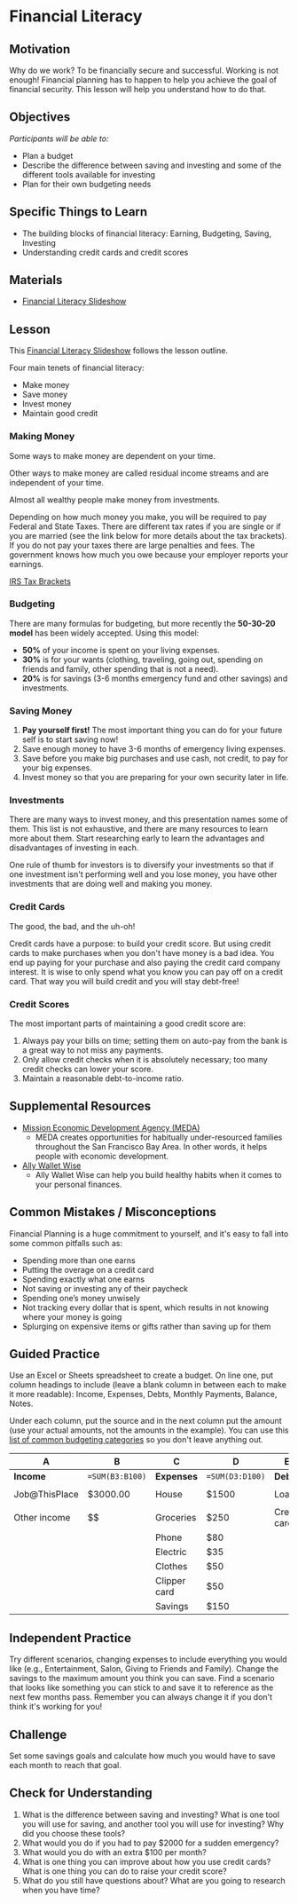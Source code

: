 # Financial Literacy

## Motivation

Why do we work? To be financially secure and successful.
Working is not enough! Financial planning has to happen to help you achieve the goal of financial security. This lesson will help you understand how to do that.

## Objectives

_Participants will be able to:_

- Plan a budget
- Describe the difference between saving and investing and some of the different tools available for investing
- Plan for their own budgeting needs

## Specific Things to Learn

- The building blocks of financial literacy: Earning, Budgeting, Saving, Investing
- Understanding credit cards and credit scores

## Materials

- [Financial Literacy Slideshow](https://docs.google.com/presentation/d/150KD2ORxehyoOHHzF_RWj_G6wHOMqgQlTavtOFhkJ4A/edit?usp=sharing)

## Lesson

This [Financial Literacy Slideshow](https://docs.google.com/presentation/d/150KD2ORxehyoOHHzF_RWj_G6wHOMqgQlTavtOFhkJ4A/edit?usp=sharing) follows the lesson outline.

Four main tenets of financial literacy:

- Make money
- Save money
- Invest money
- Maintain good credit

### Making Money

Some ways to make money are dependent on your time.

Other ways to make money are called residual income streams and are independent of your time.

Almost all wealthy people make money from investments.

Depending on how much money you make, you will be required to pay Federal and State Taxes. There are different tax rates if you are single or if you are married (see the link below for more details about the tax brackets). If you do not pay your taxes there are large penalties and fees. The government knows how much you owe because your employer reports your earnings.

[IRS Tax Brackets](https://www.irs.com/articles/2018-federal-tax-rates-personal-exemptions-and-standard-deductions)

### Budgeting

There are many formulas for budgeting, but more recently the **50-30-20 model** has been widely accepted. Using this model:

- **50%** of your income is spent on your living expenses.
- **30%** is for your wants (clothing, traveling, going out, spending on friends and family, other spending that is not a need).
- **20%** is for savings (3-6 months emergency fund and other savings) and investments.

### Saving Money

1.  **Pay yourself first!** The most important thing you can do for your future self is to start saving now!
2.  Save enough money to have 3-6 months of emergency living expenses.
3.  Save before you make big purchases and use cash, not credit, to pay for your big expenses.
4.  Invest money so that you are preparing for your own security later in life.

### Investments

There are many ways to invest money, and this presentation names some of them. This list is not exhaustive, and there are many resources to learn more about them. Start researching early to learn the advantages and disadvantages of investing in each.

One rule of thumb for investors is to diversify your investments so that if one investment isn't performing well and you lose money, you have other investments that are doing well and making you money.

### Credit Cards

The good, the bad, and the uh-oh!

Credit cards have a purpose: to build your credit score. But using credit cards to make purchases when you don't have money is a bad idea. You end up paying for your purchase and also paying the credit card company interest. It is wise to only spend what you know you can pay off on a credit card. That way you will build credit and you will stay debt-free!

### Credit Scores

The most important parts of maintaining a good credit score are:

1.  Always pay your bills on time; setting them on auto-pay from the bank is a great way to not miss any payments.
2.  Only allow credit checks when it is absolutely necessary; too many credit checks can lower your score.
3.  Maintain a reasonable debt-to-income ratio.

## Supplemental Resources

- [Mission Economic Development Agency (MEDA)](https://medasf.org/about/)
  - MEDA creates opportunities for habitually under-resourced families throughout the San Francisco Bay Area. In other words, it helps people with economic development.
- [Ally Wallet Wise](http://www.allywalletwise.com/)
  - Ally Wallet Wise can help you build healthy habits when it comes to your personal finances.

## Common Mistakes / Misconceptions

Financial Planning is a huge commitment to yourself, and it's easy to fall into some common pitfalls such as:

- Spending more than one earns
- Putting the overage on a credit card
- Spending exactly what one earns
- Not saving or investing any of their paycheck
- Spending one’s money unwisely
- Not tracking every dollar that is spent, which results in not knowing where your money is going
- Splurging on expensive items or gifts rather than saving up for them

## Guided Practice

Use an Excel or Sheets spreadsheet to create a budget.
On line one, put column headings to include (leave a blank column in between each to make it more readable): Income, Expenses, Debts, Monthly Payments, Balance, Notes.

Under each column, put the source and in the next column put the amount (use your actual amounts, not the amounts in the example).
You can use this [list of common budgeting categories](http://www.allywalletwise.com/source/downloads/ally_WalletWise_MonthlyIncomeForm.pdf) so you don't leave anything out.

| A             | B               | C            | D               | E           | F               | G           |
| ------------- | --------------- | ------------ | --------------- | ----------- | --------------- | ----------- |
| **Income**    | `=SUM(B3:B100)` | **Expenses** | `=SUM(D3:D100)` | **Debt**    | `=SUM(F3:F100)` | **Balance** |
| Job@ThisPlace | \$3000.00       | House        | \$1500          | Loan        | \$175           | `=B2-D2-F2` |
| Other income  | \$\$            | Groceries    | \$250           | Credit card | \$30            |             |
|               |                 | Phone        | \$80            |             |                 |             |
|               |                 | Electric     | \$35            |             |                 |             |
|               |                 | Clothes      | \$50            |             |                 |             |
|               |                 | Clipper card | \$50            |             |                 |             |
|               |                 | Savings      | \$150           |             |                 |             |

## Independent Practice

Try different scenarios, changing expenses to include everything you would like (e.g., Entertainment, Salon, Giving to Friends and Family). Change the savings to the maximum amount you think you can save. Find a scenario that looks like something you can stick to and save it to reference as the next few months pass. Remember you can always change it if you don't think it's working for you!

## Challenge

Set some savings goals and calculate how much you would have to save each month to reach that goal.

## Check for Understanding

1.  What is the difference between saving and investing? What is one tool you will use for saving, and another tool you will use for investing? Why did you choose these tools?
2.  What would you do if you had to pay \$2000 for a sudden emergency?
3.  What would you do with an extra \$100 per month?
4.  What is one thing you can improve about how you use credit cards? What is one thing you can do to raise your credit score?
5.  What do you still have questions about? What are you going to research when you have time?
